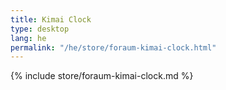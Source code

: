 ```yaml
---
title: Kimai Clock
type: desktop
lang: he
permalink: "/he/store/foraum-kimai-clock.html"
---
```


{% include store/foraum-kimai-clock.md %}
